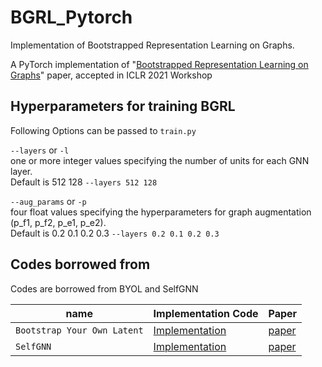 # BGRL_Pytorch
Implementation of Bootstrapped Representation Learning on Graphs.

A PyTorch implementation of "<a href="https://arxiv.org/pdf/2102.06514.pdf">Bootstrapped Representation Learning on Graphs</a>" paper, accepted in ICLR 2021 Workshop

## Hyperparameters for training BGRL
Following Options can be passed to `train.py`

`--layers` or `-l`  
one or more integer values specifying  the number of units for each GNN layer.  
Default is 512 128
`--layers 512 128`  

`--aug_params` or `-p`  
four float values specifying the hyperparameters for graph augmentation (p_f1, p_f2, p_e1, p_e2).  
Default is 0.2 0.1 0.2 0.3
`--layers 0.2 0.1 0.2 0.3`  


## Codes borrowed from

Codes are borrowed from BYOL and SelfGNN


| name        | Implementation Code | Paper   |
| ----------- | ------------------- | ------- | 
| `Bootstrap Your Own Latent`| <a href="https://github.com/lucidrains/byol-pytorch">Implementation</a>| <a href="https://arxiv.org/pdf/2006.07733.pdf">paper</a>|
| `SelfGNN`| <a href="https://github.com/zekarias-tilahun/SelfGNN">Implementation</a>| <a href="https://arxiv.org/pdf/2103.14958.pdf">paper</a>|
